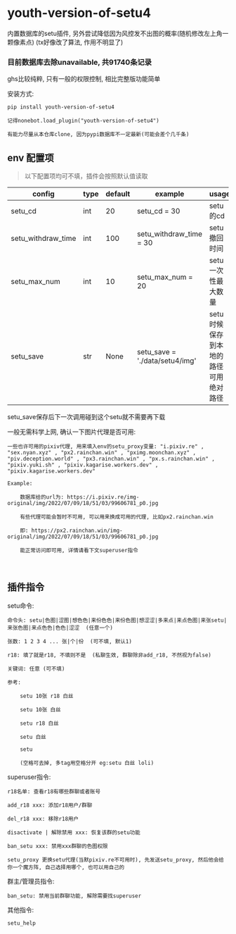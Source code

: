# youth-version-of-setu4

内置数据库的setu插件, 另外尝试降低因为风控发不出图的概率(随机修改左上角一颗像素点) (tx好像改了算法, 作用不明显了)


### 目前数据库去除unavailable, 共91740条记录

ghs比较纯粹, 只有一般的权限控制, 相比完整版功能简单

安装方式:
    
    pip install youth-version-of-setu4
    
    记得nonebot.load_plugin("youth-version-of-setu4")
    
    有能力尽量从本仓库clone, 因为pypi数据库不一定最新(可能会差个几千条)

## env 配置项

>以下配置项均可不填，插件会按照默认值读取

|config             |type            |default|example                          |usage                 |
|-------------------|----------------|-------|---------------------------------|----------------------|
|setu_cd            |int             |20     |setu_cd = 30                     |setu的cd              |
|setu_withdraw_time |int             |100    |setu_withdraw_time = 30          |setu撤回时间           |
|setu_max_num       |int             |10     |setu_max_num = 20                |setu一次性最大数量     |
|setu_save          |str             |None   |setu_save = './data/setu4/img'   |setu时候保存到本地的路径  可用绝对路径|

setu_save保存后下一次调用碰到这个setu就不需要再下载


一般无需科学上网, 确认一下图片代理是否可用:   

    一些也许可用的pixiv代理, 用来填入env的setu_proxy变量: "i.pixiv.re" , "sex.nyan.xyz" , "px2.rainchan.win" , "pximg.moonchan.xyz" , "piv.deception.world" , "px3.rainchan.win" , "px.s.rainchan.win" , "pixiv.yuki.sh" , "pixiv.kagarise.workers.dev" , "pixiv.kagarise.workers.dev"
    
    Example:
    
        数据库给的url为: https://i.pixiv.re/img-original/img/2022/07/09/18/51/03/99606781_p0.jpg
    
        有些代理可能会暂时不可用, 可以用来换成可用的代理, 比如px2.rainchan.win
    
        即: https://px2.rainchan.win/img-original/img/2022/07/09/18/51/03/99606781_p0.jpg
    
        能正常访问即可用, 详情请看下文superuser指令


​    

## 插件指令

setu命令:

    命令头: setu|色图|涩图|想色色|来份色色|来份色图|想涩涩|多来点|来点色图|来张setu|来张色图|来点色色|色色|涩涩  (任意一个)
    
    张数: 1 2 3 4 ... 张|个|份  (可不填, 默认1)
    
    r18: 填了就是r18, 不填则不是  (私聊生效, 群聊除非add_r18, 不然视为false)
    
    关键词: 任意 (可不填)
    
    参考:   
    
        setu 10张 r18 白丝
        
        setu 10张 白丝
        
        setu r18 白丝
        
        setu 白丝
        
        setu
        
        (空格可去掉, 多tag用空格分开 eg:setu 白丝 loli)



superuser指令:

    r18名单: 查看r18有哪些群聊或者账号
    
    add_r18 xxx: 添加r18用户/群聊
    
    del_r18 xxx: 移除r18用户
    
    disactivate | 解除禁用 xxx: 恢复该群的setu功能
    
    ban_setu xxx: 禁用xxx群聊的色图权限
    
    setu_proxy 更换setu代理(当默pixiv.re不可用时), 先发送setu_proxy, 然后他会给你一个魔方阵, 自己选择用哪个, 也可以用自己的



群主/管理员指令:

    ban_setu: 禁用当前群聊功能, 解除需要找superuser



其他指令:

    setu_help

